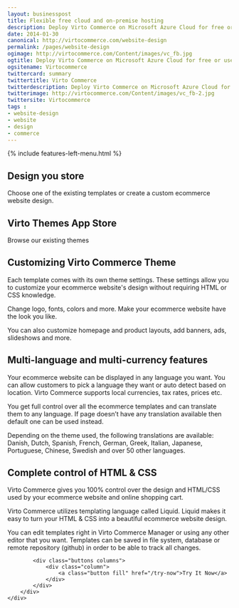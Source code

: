 ```yaml
---
layout: businesspost
title: Flexible free cloud and on-premise hosting
description: Deploy Virto Commerce on Microsoft Azure Cloud for free or use your own hosting provider.
date: 2014-01-30
canonical: http://virtocommerce.com/website-design
permalink: /pages/website-design
ogimage: http://virtocommerce.com/Content/images/vc_fb.jpg
ogtitle: Deploy Virto Commerce on Microsoft Azure Cloud for free or use your own hosting provider.
ogsitename: Virtocommerce
twittercard: summary
twittertitle: Virto Commerce
twitterdescription: Deploy Virto Commerce on Microsoft Azure Cloud for free or use your own hosting provider.
twitterimage: http://virtocommerce.com/Content/images/vc_fb-2.jpg
twittersite: Virtocommerce
tags : 
- website-design
- website
- design
- commerce
---
```


<article role="main" class="main">
	<div class="business-features clearfix __responsive">
		{% include features-left-menu.html %}
		<div class="business-cnt">
			<div class="head __cart">
				<h1 class="title">Design you store</h1>
			</div>
			<p class="text">Choose one of the existing templates or create a custom ecommerce website design.</p>
			<h2 class="sub-title">Virto Themes App Store</h2>
			<p class="text">Browse our existing themes</p>
			<h2 class="sub-title">Customizing Virto Commerce Theme</h2>
			<p class="text">Each template comes with its own theme settings. These settings allow you to customize your ecommerce website's design without requiring HTML or CSS knowledge.</p>
      <p class="text">Change logo, fonts, colors and more. Make your ecommerce website have the look you like.</p>
      <p class="text">You can also customize homepage and product layouts, add banners, ads, slideshows and more.</p>
      <h2 class="sub-title">Multi-language and multi-currency features</h2>
			<p class="text">Your ecommerce website can be displayed in any language you want. You can allow customers to pick a language they want or auto detect based on location. Virto Commerce supports local currencies, tax rates, prices etc.</p>
      <p class="text">You get full control over all the ecommerce templates and can translate them to any language. If page doesn’t have any translation available then default one can be used instead.</p>
      <p class="text">Depending on the theme used, the following translations are available: Danish, Dutch, Spanish, French, German, Greek, Italian, Japanese, Portuguese, Chinese, Swedish and over 50 other languages.</p>
      <h2 class="sub-title">Complete control of HTML & CSS</h2>
			<p class="text">Virto Commerce gives you 100% control over the design and HTML/CSS used by your ecommerce website and online shopping cart.</p>
      <p class="text">Virto Commerce utilizes templating language called Liquid. Liquid makes it easy to turn your HTML & CSS into a beautiful ecommerce website design.</p>
      <p class="text">You can edit templates right in Virto Commerce Manager or using any other editor that you want. Templates can be saved in file system, database or remote repository (github) in order to be able to track all changes.</p>

			<div class="buttons columns">
				<div class="column">
					<a class="button fill" href="/try-now">Try It Now</a>
				</div>
			</div>
		</div>
	</div>
</article>
